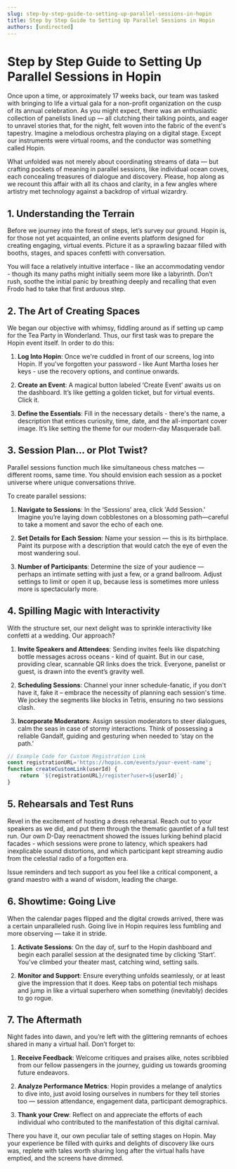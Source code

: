 ```yaml
---
slug: step-by-step-guide-to-setting-up-parallel-sessions-in-hopin
title: Step by Step Guide to Setting Up Parallel Sessions in Hopin
authors: [undirected]
---
```



# Step by Step Guide to Setting Up Parallel Sessions in Hopin

Once upon a time, or approximately 17 weeks back, our team was tasked with bringing to life a virtual gala for a non-profit organization on the cusp of its annual celebration. As you might expect, there was an enthusiastic collection of panelists lined up — all clutching their talking points, and eager to unravel stories that, for the night, felt woven into the fabric of the event's tapestry. Imagine a melodious orchestra playing on a digital stage. Except our instruments were virtual rooms, and the conductor was something called Hopin.

What unfolded was not merely about coordinating streams of data — but crafting pockets of meaning in parallel sessions, like individual ocean coves, each concealing treasures of dialogue and discovery. Please, hop along as we recount this affair with all its chaos and clarity, in a few angles where artistry met technology against a backdrop of virtual wizardry.

## 1. Understanding the Terrain

Before we journey into the forest of steps, let’s survey our ground. Hopin is, for those not yet acquainted, an online events platform designed for creating engaging, virtual events. Picture it as a sprawling bazaar filled with booths, stages, and spaces confetti with conversation. 

You will face a relatively intuitive interface - like an accommodating vendor - though its many paths might initially seem more like a labyrinth. Don’t rush, soothe the initial panic by breathing deeply and recalling that even Frodo had to take that first arduous step.

## 2. The Art of Creating Spaces

We began our objective with whimsy, fiddling around as if setting up camp for the Tea Party in Wonderland. Thus, our first task was to prepare the Hopin event itself. In order to do this:

1. **Log Into Hopin**: Once we're cuddled in front of our screens, log into Hopin. If you've forgotten your password - like Aunt Martha loses her keys - use the recovery options, and continue onwards.
   
2. **Create an Event**: A magical button labeled ‘Create Event’ awaits us on the dashboard. It’s like getting a golden ticket, but for virtual events. Click it.

3. **Define the Essentials**: Fill in the necessary details - there's the name, a description that entices curiosity, time, date, and the all-important cover image. It’s like setting the theme for our modern-day Masquerade ball.

## 3. Session Plan... or Plot Twist?

Parallel sessions function much like simultaneous chess matches — different rooms, same time. You should envision each session as a pocket universe where unique conversations thrive.

To create parallel sessions:

1. **Navigate to Sessions**: In the ‘Sessions’ area, click 'Add Session.' Imagine you’re laying down cobblestones on a blossoming path—careful to take a moment and savor the echo of each one.

2. **Set Details for Each Session**: Name your session — this is its birthplace. Paint its purpose with a description that would catch the eye of even the most wandering soul. 

3. **Number of Participants**: Determine the size of your audience — perhaps an intimate setting with just a few, or a grand ballroom. Adjust settings to limit or open it up, because less is sometimes more unless more is spectacularly more.

## 4. Spilling Magic with Interactivity

With the structure set, our next delight was to sprinkle interactivity like confetti at a wedding. Our approach?

1. **Invite Speakers and Attendees**: Sending invites feels like dispatching bottle messages across oceans - kind of quaint. But in our case, providing clear, scannable QR links does the trick. Everyone, panelist or guest, is drawn into the event’s gravity well.

2. **Scheduling Sessions**: Channel your inner schedule-fanatic, if you don't have it, fake it – embrace the necessity of planning each session's time. We jockey the segments like blocks in Tetris, ensuring no two sessions clash.

3. **Incorporate Moderators**: Assign session moderators to steer dialogues, calm the seas in case of stormy interactions. Think of possessing a reliable Gandalf, guiding and gesturing when needed to ‘stay on the path.'

```javascript
// Example Code for Custom Registration Link
const registrationURL='https://hopin.com/events/your-event-name';
function createCustomLink(userId) {
    return `${registrationURL}/register?user=${userId}`;
}
```

## 5. Rehearsals and Test Runs

Revel in the excitement of hosting a dress rehearsal. Reach out to your speakers as we did, and put them through the thematic gauntlet of a full test run. Our own D-Day reenactment showed the issues lurking behind placid facades - which sessions were prone to latency, which speakers had inexplicable sound distortions, and which participant kept streaming audio from the celestial radio of a forgotten era.

Issue reminders and tech support as you feel like a critical component, a grand maestro with a wand of wisdom, leading the charge.

## 6. Showtime: Going Live

When the calendar pages flipped and the digital crowds arrived, there was a certain unparalleled rush. Going live in Hopin requires less fumbling and more observing — take it in stride.

1. **Activate Sessions**: On the day of, surf to the Hopin dashboard and begin each parallel session at the designated time by clicking ‘Start’. You’ve climbed your theater mast, catching wind, setting sails.

2. **Monitor and Support**: Ensure everything unfolds seamlessly, or at least give the impression that it does. Keep tabs on potential tech mishaps and jump in like a virtual superhero when something (inevitably) decides to go rogue.

## 7. The Aftermath

Night fades into dawn, and you’re left with the glittering remnants of echoes shared in many a virtual hall. Don’t forget to:

1. **Receive Feedback**: Welcome critiques and praises alike, notes scribbled from our fellow passengers in the journey, guiding us towards grooming future endeavors.

2. **Analyze Performance Metrics**: Hopin provides a melange of analytics to dive into, just avoid losing ourselves in numbers for they tell stories too — session attendance, engagement data, participant demographics.

3. **Thank your Crew**: Reflect on and appreciate the efforts of each individual who contributed to the manifestation of this digital carnival.    

There you have it, our own peculiar tale of setting stages on Hopin. May your experience be filled with quirks and delights of discovery like ours was, replete with tales worth sharing long after the virtual halls have emptied, and the screens have dimmed.